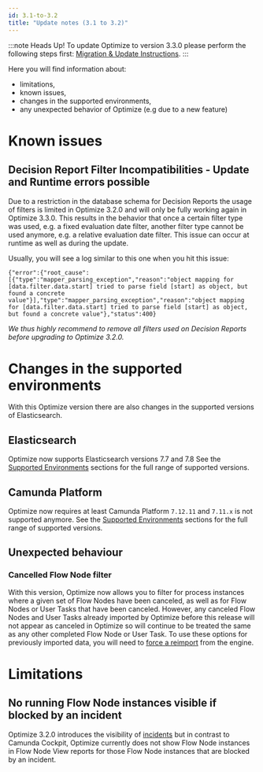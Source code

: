 ```yaml
---
id: 3.1-to-3.2
title: "Update notes (3.1 to 3.2)"
---
```


:::note Heads Up!
To update Optimize to version 3.3.0 please perform the following steps first: [Migration & Update Instructions](./instructions.md).
:::

Here you will find information about:

* limitations, 
* known issues, 
* changes in the supported environments, 
* any unexpected behavior of Optimize (e.g due to a new feature)

# Known issues

## Decision Report Filter Incompatibilities - Update and Runtime errors possible

Due to a restriction in the database schema for Decision Reports the usage of filters is limited in Optimize 3.2.0 and will only be fully working again in Optimize 3.3.0.
This results in the behavior that once a certain filter type was used, e.g. a fixed evaluation date filter, another filter type cannot be used anymore, e.g. a relative evaluation date filter. This issue can occur at runtime as well as during the update.

Usually, you will see a log similar to this one when you hit this issue:

```
{"error":{"root_cause":[{"type":"mapper_parsing_exception","reason":"object mapping for [data.filter.data.start] tried to parse field [start] as object, but found a concrete value"}],"type":"mapper_parsing_exception","reason":"object mapping for [data.filter.data.start] tried to parse field [start] as object, but found a concrete value"},"status":400}
```

*We thus highly recommend to remove all filters used on Decision Reports before upgrading to Optimize 3.2.0.*


# Changes in the supported environments

With this Optimize version there are also changes in the supported versions of Elasticsearch.

## Elasticsearch

Optimize now supports Elasticsearch versions 7.7 and 7.8
See the [Supported Environments](./../../../reference/supported-environments.md/#elasticsearch) sections for the full range of supported versions.

## Camunda Platform

Optimize now requires at least Camunda Platform `7.12.11` and `7.11.x` is not supported anymore.
See the [Supported Environments](./../../../reference/supported-environments.md/#camunda-bpm-platform) sections for the full range of supported versions.

## Unexpected behaviour

### Cancelled Flow Node filter

With this version, Optimize now allows you to filter for process instances where a given set of Flow Nodes have been canceled, as well as for Flow Nodes or User Tasks that have been canceled. However, any canceled Flow Nodes and User Tasks already imported by Optimize before this release will not appear as canceled in Optimize so will continue to be treated the same as any other completed Flow Node or User Task. To use these options for previously imported data, you will need to [force a reimport](../../reimport) from the engine.   

# Limitations

## No running Flow Node instances visible if blocked by an incident

Optimize 3.2.0 introduces the visibility of [incidents](/#) but in contrast to Camunda Cockpit, Optimize currently does not show Flow Node instances in Flow Node View reports for those Flow Node instances that are blocked by an incident.
